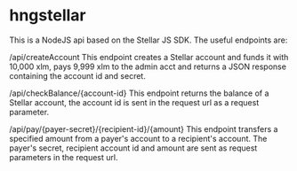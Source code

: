 # hngstellar

This is a NodeJS api based on the Stellar JS SDK. The useful endpoints are:

/api/createAccount
This endpoint creates a Stellar account and funds it with 10,000 xlm, pays 9,999 xlm to the admin acct and returns a JSON response containing the account id and secret.
  
/api/checkBalance/{account-id}
This endpoint returns the balance of a Stellar account, the account id is sent in the request url as a request parameter.
  
/api/pay/{payer-secret}/{recipient-id}/{amount}
This endpoint transfers a specified amount from a payer's account to a recipient's account. The payer's secret, recipient account id and amount are sent as request parameters in the request url.
